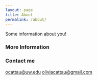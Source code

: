 ```yaml
---
layout: page
title: About
permalink: /about/
---
```


Some information about you!

### More Information


### Contact me

[ocattau@uw.edu](mailto:ocattau@uw.edu)
[oliviacattau@gmail.com](mailto:oliviacattau@gmail.com)
